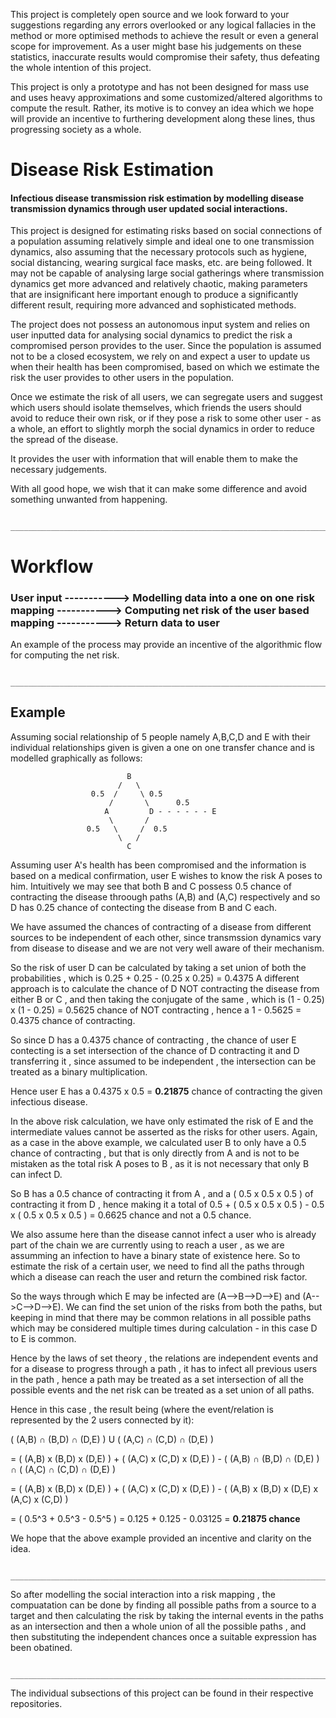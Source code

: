 

This project is completely open source and we look forward to your suggestions regarding any errors overlooked or any logical fallacies in the method or more optimised methods to achieve the result or even a general scope for improvement.  As a user might base his judgements on these statistics, inaccurate results would compromise their safety, thus defeating the whole intention of this project.

This project is only a prototype and has not been designed for mass use and uses heavy approximations and some customized/altered algorithms to compute the result. Rather, its motive is to convey an idea which we hope will provide an incentive to furthering development along these lines, thus progressing society as a whole.


# Disease Risk Estimation

#### Infectious disease transmission risk estimation by modelling disease transmission dynamics through user updated social interactions.

This project is designed for estimating risks based on social connections of a population assuming relatively simple and ideal one to one transmission dynamics, also assuming that the necessary protocols such as hygiene, social distancing, wearing surgical face masks, etc. are being followed. It may not be capable of analysing large social gatherings where transmission dynamics get more advanced and relatively chaotic, making parameters that are insignificant here important enough to produce a significantly different result,  requiring more advanced and sophisticated methods.

The project does not possess an autonomous input system and relies on user inputted data for analysing social dynamics to predict the risk a compromised person provides to the user. Since the population is assumed not to be a closed ecosystem, we rely on and expect a user to update us when their health has been compromised, based on which we estimate the risk the user provides to other users in the population.

Once we estimate the risk of all users, we can segregate users and suggest which users should isolate themselves, which friends the users should avoid to reduce their own risk, or if they pose a risk to some other user - as a whole, an effort to slightly morph the social dynamics in order to reduce the spread of the disease.

It provides the user with information that will enable them to make the necessary judgements.

With all good hope, we wish that it can make some difference and avoid something unwanted from happening.

                          _______________________________________________________________________________



# Workflow

### User input -----------> Modelling data into a one on one risk mapping -----------> Computing net risk of the user based mapping -----------> Return data to user


An example of the process may provide an incentive of the algorithmic flow for computing the net risk.

                          _______________________________________________________________________________

## Example

Assuming social relationship of 5 people namely A,B,C,D and E with their individual relationships given is given a one on one transfer chance and is modelled graphically as follows:
                    
                              B
                            /   \
                      0.5  /     \ 0.5 
                          /       \      0.5 
                         A         D - - - - - - E 
                          \       /   
                     0.5   \     /  0.5   
                            \   /         
                              C
                              
                              
                              
Assuming user A's health has been compromised and the information is based on a medical confirmation, user E wishes to know the risk A poses to him.
Intuitively we may see that both B and C possess 0.5 chance of contracting the disease throough paths (A,B) and (A,C) respectively and so D has 0.25 chance of contecting the disease from B and C each.

We have assumed the chances of contracting of a disease from different sources to be independent of each other, since transmssion dynamics vary from disease to disease and we are not very well aware of their mechanism.

So the risk of user D can be calculated by taking a set union of both the probabilities , which is 0.25 + 0.25 - (0.25 x 0.25) = 0.4375
A different approach is to calculate the chance of D NOT contracting the disease from either B or C , and then taking the conjugate of the same , which is 
(1 - 0.25) x (1 - 0.25) = 0.5625 chance of NOT contracting , hence a 1 - 0.5625 = 0.4375 chance of contracting.

So since D has a 0.4375 chance of contracting , the chance of user E contecting is a set intersection of the chance of D contracting it and D transferring it , since assumed to be independent , the intersection can be treated as a binary multiplication. 

Hence user E has a 0.4375 x 0.5 = **0.21875** chance of contracting the given infectious disease.


In the above risk calculation, we have only estimated the risk of E and the intermediate values cannot be asserted as the risks for other users.
Again, as a case in the above example, we calculated user B to only have a 0.5 chance of contracting , but that is only directly from A and is not to be mistaken as the total risk A poses to B , as it is not necessary that only B can infect D.

So B has a 0.5 chance of contracting it from A , and a ( 0.5 x 0.5 x 0.5 ) of contracting it from D , hence making it a total of 
 0.5 + ( 0.5 x 0.5 x 0.5 ) - 0.5 x ( 0.5 x 0.5 x 0.5 ) = 0.6625 chance and not a 0.5 chance.
 
We also assume here than the disease cannot infect a user who is already part of the chain we are currently using to reach a user , as we are assumming an infection to have a binary state of existence here. So to estimate the risk of a certain user, we need to find all the paths through which a disease can reach the user and return the combined risk factor.

So the ways through which E may be infected are (A-->B-->D-->E) and (A-->C-->D-->E). We can find the set union of the risks from both the paths, but keeping in mind that there may be common relations in all possible paths which may be considered multiple times during calculation - in this case D to E is common.

Hence by the laws of set theory , the relations are independent events and for a disease to progress through a path , it has to infect all previous users in the path , hence a path may be treated as a set intersection of all the possible events and the net risk can be treated as a set union of all paths.

Hence in this case , the result being (where the event/relation is represented by the 2 users connected by it):

( (A,B) ∩ (B,D) ∩ (D,E) )    U    ( (A,C) ∩ (C,D) ∩ (D,E) )

= ( (A,B) x (B,D) x (D,E) ) + ( (A,C) x (C,D) x (D,E) ) -    ( (A,B) ∩ (B,D) ∩ (D,E) )    ∩    ( (A,C) ∩ (C,D) ∩ (D,E) )

= ( (A,B) x (B,D) x (D,E) ) + ( (A,C) x (C,D) x (D,E) ) -    ( (A,B) x (B,D) x (D,E) x (A,C) x (C,D)  )

= ( 0.5^3 + 0.5^3 - 0.5^5 ) = 0.125 + 0.125 - 0.03125 = **0.21875 chance**


We hope that the above example provided an incentive and clarity on the idea.    

               _______________________________________________________________________________
                          
                          
So after modelling the social interaction into a risk mapping , the compuatation can be done by finding all possible paths from a source to a target and then calculating the risk by taking the internal events in the paths as an intersection and then a whole union of all the possible paths , and then substituting the independent chances once a suitable expression has been obatined.


               _______________________________________________________________________________
               

The individual subsections of this project can be found in their respective repositories.






        
